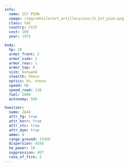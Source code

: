 ```yaml
---
info:
  name: 2S7 PION
  image: /img/vehicle/art_artillery/ussr/5_2s7_pion.png
  class: САУ
  country: СССР
  cost: 100
  year: 1975

body:
  hp: 10
  armor_front: 2
  armor_side: 1
  armor_rear: 1
  armor_top: 0
  size: Большой
  stealth: Плохо
  optics: Оч. плохо
  speed: 50
  speed_road: 110
  fuel: 2000
  autonomy: 500

howitzer:
  name: 2A44
  attr_fg: true
  attr_korr: true
  attr_stc: true
  attr_dym: true
  ammo: 4
  range_ground: 37450
  dispersion: 4550
  he_power: 10
  suppression: 467
  rate_of_fire: 3
---
```

